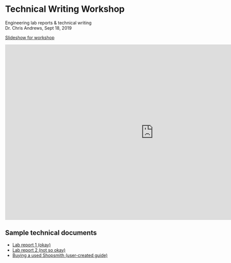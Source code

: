 # Technical Writing Workshop

Engineering lab reports &amp; technical writing  
Dr. Chris Andrews, Sept 18, 2019

[Slideshow for workshop](https://docs.google.com/presentation/d/e/2PACX-1vRNrBNK_l8Zc_J5DiBuXfaqgPl1DDLvgk2pqLgres3l0ToI9JYZabFtwRTdiauQB_e-YzUm77-sIJ-S/pub?start=false&loop=false&delayms=3000)
<iframe src="https://docs.google.com/presentation/d/e/2PACX-1vRNrBNK_l8Zc_J5DiBuXfaqgPl1DDLvgk2pqLgres3l0ToI9JYZabFtwRTdiauQB_e-YzUm77-sIJ-S/embed?start=false&loop=false&delayms=3000" frameborder="0" width="960" height="569" allowfullscreen="true" mozallowfullscreen="true" webkitallowfullscreen="true"></iframe>

## Sample technical documents

- [Lab report 1 (okay)](files/okay-lab-report.pdf)
- [Lab report 2 (not so okay)](files/less-okay-lab-report.pdf)
- [Buying a used Shopsmith (user-created guide)](https://drive.google.com/open?id=0B1p8_ycx_8A0RXYyb2dPcWZiS2s)
